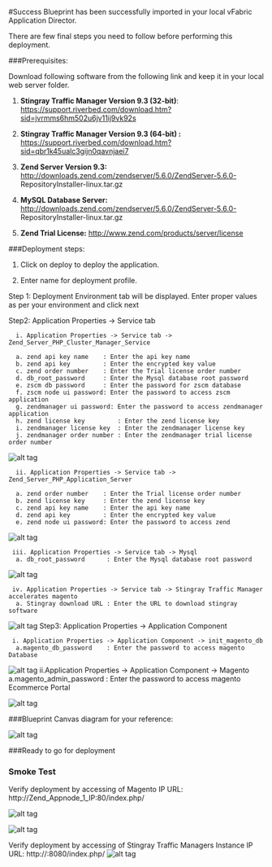 #Success
Blueprint has been successfully imported in your local vFabric Application Director. 

There are  few final steps you need to follow before performing this deployment.

###Prerequisites:

Download following software from the following link and keep it in your local web server folder.

1. **Stingray Traffic Manager Version 9.3 (32-bit)**:
    https://support.riverbed.com/download.htm?sid=jvrmms6hm502u6jv11ij9vk92s


2. **Stingray Traffic Manager Version 9.3 (64-bit) :**
    https://support.riverbed.com/download.htm?sid=qbr1k45ualc3gijn0qavnjaei7 
    
3.  **Zend Server Version 9.3:**
    http://downloads.zend.com/zendserver/5.6.0/ZendServer-5.6.0-   
      RepositoryInstaller-linux.tar.gz

4.  **MySQL Database Server:**
    http://downloads.zend.com/zendserver/5.6.0/ZendServer-5.6.0-   
      RepositoryInstaller-linux.tar.gz

5.  **Zend Trial License:**
     http://www.zend.com/products/server/license
  
###Deployment steps:

1. Click on deploy to deploy the application.

2. Enter name for deployment profile.

Step 1: Deployment Environment tab will be displayed. Enter proper values       as per your environment and click next 

Step2: Application Properties -> Service tab
 
      i. Application Properties -> Service tab -> Zend_Server_PHP_Cluster_Manager_Service

      a. zend api key name    : Enter the api key name
      b. zend api key         : Enter the encrypted key value
      c. zend order number    : Enter the Trial license order number
      d. db_root_password     : Enter the Mysql database root password
      e. zscm db password     : Enter the password for zscm database
      f. zscm node ui password: Enter the password to access zscm  application
      g. zendmanager ui password: Enter the password to access zendmanager application 
      h. zend license key         : Enter the zend license key 
      i. zendmanager license key  : Enter the zendmanager license key
      j. zendmanager order number : Enter the zendmanager trial license order number
      
![alt tag](https://raw.github.com/vmware-applicationdirector/solutions-import-beta/Riverbed-Stingray-Traffic-Manager-accelerates-Magento-50/Zend-Server-PHP-Cluster-Manager-Service.jpg)

      ii. Application Properties -> Service tab -> Zend_Server_PHP_Application_Server

      a. zend order number    : Enter the Trial license order number
      b. zend license key     : Enter the zend license key
      c. zend api key name    : Enter the api key name
      d. zend api key         : Enter the encrypted key value
      e. zend node ui password: Enter the password to access zend  
           
![alt tag](https://raw.github.com/vmware-applicationdirector/solutions-import-beta/Riverbed-Stingray-Traffic-Manager-accelerates-Magento-50/Zend-Server-PHP-Cluster-Application-Manager-Service.jpg)
    
     iii. Application Properties -> Service tab -> Mysql 
      a. db_root_password      : Enter the Mysql database root password 
![alt tag](https://raw.github.com/vmware-applicationdirector/solutions-import-beta/Riverbed-Stingray-Traffic-Manager-accelerates-Magento-50/Stingray-Traffic-Manager-Accelerates-Magento-MySQL-Property.jpg)    
     
     iv. Application Properties -> Service tab -> Stingray Traffic Manager accelerates magento
      a. Stingray download URL : Enter the URL to download stingray software
![alt tag](https://raw.github.com/vmware-applicationdirector/solutions-import-beta/Riverbed-Stingray-Traffic-Manager-accelerates-Magento-50/Stingray-Traffic-Manager-Accelerates-Magento-Service.jpg)
Step3: Application Properties -> Application Component 

     i. Application Properties -> Application Component -> init_magento_db 
      a.magento_db_password    : Enter the password to access magento Database
![alt tag](https://raw.github.com/vmware-applicationdirector/solutions-import-beta/Riverbed-Stingray-Traffic-Manager-accelerates-Magento-50/Stingray-Traffic-Manager-Accelerates-Magento-Application-Property-init-magento-db.jpg)
    ii.Application Properties -> Application Component -> Magento
      a.magento_admin_password : Enter the password to access magento Ecommerce Portal 

![alt tag](https://raw.github.com/vmware-applicationdirector/solutions-import-beta/Riverbed-Stingray-Traffic-Manager-accelerates-Magento-50/Stingray-Traffic-Manager-Accelerates-Magento-Application-Property-Magento-DB.jpg)
	
###Blueprint Canvas diagram for your reference: 

![alt tag](https://raw.github.com/vmware-applicationdirector/solutions-import-beta/Riverbed-Stingray-Traffic-Manager-accelerates-Magento-50/Stingray-Traffic-Manager-Accelerates-Magento-Canvas.jpg)

###Ready to go for deployment

### Smoke Test

Verify deployment by accessing of Magento IP URL:  http://Zend_Appnode_1_IP:80/index.php/

![alt tag](https://raw.github.com/vmware-applicationdirector/solutions-import-beta/Riverbed-Stingray-Traffic-Manager-accelerates-Magento-50/Smoke-test-Magento-Admin-Panel.jpg)

![alt tag](https://raw.github.com/vmware-applicationdirector/solutions-import-beta/Riverbed-Stingray-Traffic-Manager-accelerates-Magento-50/Smoke-test-Magento-Website.jpg)

Verify deployment by accessing of Stingray Traffic Managers Instance IP URL:  http://:<Stingray Traffic Managers Instance IP>8080/index.php/
![alt tag](https://raw.github.com/vmware-applicationdirector/solutions-import-beta/Riverbed-Stingray-Traffic-Manager-accelerates-Magento-50/Smoke-test-Stingray-Admin-Console.jpg)



 

 



